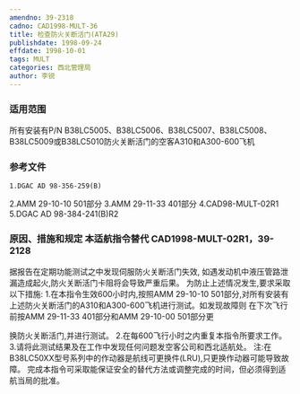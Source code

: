 ```yaml
---
amendno: 39-2318
cadno: CAD1998-MULT-36
title: 检查防火关断活门(ATA29)
publishdate: 1998-09-24
effdate: 1998-10-01
tags: MULT
categories: 西北管理局
author: 李锐
---
```


### 适用范围 
所有安装有P/N B38LC5005、B38LC5006、B38LC5007、B38LC5008、B38LC5009或B38LC5010防火关断活门的空客A310和A300-600飞机

<!--more-->
### 参考文件
    1.DGAC AD 98-356-259(B) 
2.AMM 29-10-10 501部分
 3.AMM 29-11-33 401部分   4.CAD98-MULT-02R1     5.DGAC AD 98-384-241(B)R2 

### 原因、措施和规定 本适航指令替代 CAD1998-MULT-02R1，39-2128 
据报告在定期功能测试之中发现伺服防火关断活门失效, 如遇发动机中液压管路泄漏造成起火,防火关断活门卡阻将会导致严重后果。    为防止上述情况发生,要求采取以下措施: 
    1.在本指令生效600小时内,按照AMM 29-10-10 501部分,对所有安装有上述防火关断活门的A310和A300-600飞机进行测试。如发现故障则 在下次飞行前按AMM 29-11-33 401部分和AMM 29-10-00 501部分更
       
换防火关断活门,并进行测试。 
    2.在每600飞行小时之内重复本指令所要求工作。 
    3.请将此测试结果及在工作中发现任何问题发空客公司和西北适航处。       注:在B38LC50XX型号系列中的作动器是航线可更换件(LRU),只更换作动器可能导致故障。 
    完成本指令可采取能保证安全的替代方法或调整完成的时间，但必须得到适航当局的批准。
